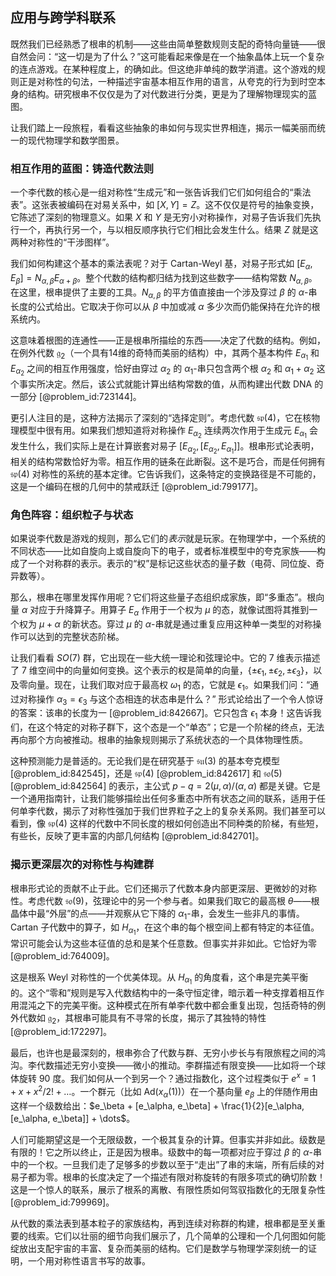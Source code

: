 ## 应用与跨学科联系

既然我们已经熟悉了根串的机制——这些由简单整数规则支配的奇特向量链——很自然会问：“这一切是为了什么？”这可能看起来像是在一个抽象晶体上玩一个复杂的连点游戏。在某种程度上，的确如此。但这绝非单纯的数学消遣。这个游戏的规则正是对称性的句法，一种描述宇宙基本相互作用的语言，从夸克的行为到时空本身的结构。研究根串不仅仅是为了对代数进行分类，更是为了理解物理现实的蓝图。

让我们踏上一段旅程，看看这些抽象的串如何与现实世界相连，揭示一幅美丽而统一的现代物理学和数学图景。

### 相互作用的蓝图：铸造代数法则

一个李代数的核心是一组对称性“生成元”和一张告诉我们它们如何组合的“乘法表”。这张表被编码在对易关系中，如 $[X, Y] = Z$。这不仅仅是符号的抽象变换，它陈述了深刻的物理意义。如果 $X$ 和 $Y$ 是无穷小对称操作，对易子告诉我们先执行一个，再执行另一个，与以相反顺序执行它们相比会发生什么。结果 $Z$ 就是这两种对称性的“干涉图样”。

我们如何构建这个基本的乘法表呢？对于 Cartan-Weyl 基，对易子形式如 $[E_\alpha, E_\beta] = N_{\alpha, \beta} E_{\alpha+\beta}$。整个代数的结构都归结为找到这些数字——结构常数 $N_{\alpha, \beta}$。在这里，根串提供了主要的工具。$N_{\alpha, \beta}$ 的平方值直接由一个涉及穿过 $\beta$ 的 $\alpha$-串长度的公式给出。它取决于你可以从 $\beta$ 中加或减 $\alpha$ 多少次而仍能保持在允许的根系统内。

这意味着根图的连通性——正是根串所描绘的东西——决定了代数的结构。例如，在例外代数 $\mathfrak{g}_2$（一个具有14维的奇特而美丽的结构）中，其两个基本构件 $E_{\alpha_1}$ 和 $E_{\alpha_2}$ 之间的相互作用强度，恰好由穿过 $\alpha_2$ 的 $\alpha_1$-串只包含两个根 $\alpha_2$ 和 $\alpha_1+\alpha_2$ 这个事实所决定。然后，该公式就能计算出结构常数的值，从而构建出代数 DNA 的一部分 [@problem_id:723144]。

更引人注目的是，这种方法揭示了深刻的“选择定则”。考虑代数 $\mathfrak{sp}(4)$，它在核物理模型中很有用。如果我们想知道将对称操作 $E_{\alpha_2}$ 连续两次作用于生成元 $E_{\alpha_1}$ 会发生什么，我们实际上是在计算嵌套对易子 $[E_{\alpha_2}, [E_{\alpha_2}, E_{\alpha_1}]]$。根串形式论表明，相关的结构常数恰好为零。相互作用的链条在此断裂。这不是巧合，而是任何拥有 $\mathfrak{sp}(4)$ 对称性的系统的基本定律。它告诉我们，这条特定的变换路径是不可能的，这是一个编码在根的几何中的禁戒跃迁 [@problem_id:799177]。

### 角色阵容：组织粒子与状态

如果说李代数是游戏的规则，那么它们的*表示*就是玩家。在物理学中，一个系统的不同状态——比如自旋向上或自旋向下的电子，或者标准模型中的夸克家族——构成了一个对称群的表示。表示的“权”是标记这些状态的量子数（电荷、同位旋、奇异数等）。

那么，根串在哪里发挥作用呢？它们将这些量子态组织成家族，即“多重态”。根向量 $\alpha$ 对应于升降算子。用算子 $E_\alpha$ 作用于一个权为 $\mu$ 的态，就像试图将其推到一个权为 $\mu+\alpha$ 的新状态。穿过 $\mu$ 的 $\alpha$-串就是通过重复应用这种单一类型的对称操作可以达到的完整状态阶梯。

让我们看看 $SO(7)$ 群，它出现在一些大统一理论和弦理论中。它的 7 维表示描述了 7 维空间中的向量如何变换。这个表示的权是简单的向量，$\{\pm\epsilon_1, \pm\epsilon_2, \pm\epsilon_3\}$，以及零向量。现在，让我们取对应于最高权 $\omega_1$ 的态，它就是 $\epsilon_1$。如果我们问：“通过对称操作 $\alpha_3 = \epsilon_3$ 与这个态相连的状态串是什么？” 形式论给出了一个令人惊讶的答案：该串的长度为一 [@problem_id:842667]。它只包含 $\epsilon_1$ 本身！这告诉我们，在这个特定的对称子群下，这个态是一个“单态”；它是一个阶梯的终点，无法再向那个方向被推动。根串的抽象规则揭示了系统状态的一个具体物理性质。

这种预测能力是普适的。无论我们是在研究基于 $\mathfrak{su}(3)$ 的基本夸克模型 [@problem_id:842545]，还是 $\mathfrak{sp}(4)$ [@problem_id:842617] 和 $\mathfrak{so}(5)$ [@problem_id:842564] 的表示，主公式 $p-q = 2(\mu, \alpha)/(\alpha, \alpha)$ 都是关键。它是一个通用指南针，让我们能够描绘出任何多重态中所有状态之间的联系，适用于任何单李代数，揭示了对称性强加于我们世界粒子之上的复杂关系网。我们甚至可以看到，像 $\mathfrak{sp}(4)$ 这样的代数中不同长度的根如何创造出不同种类的阶梯，有些短，有些长，反映了更丰富的内部几何结构 [@problem_id:842701]。

### 揭示更深层次的对称性与构建群

根串形式论的贡献不止于此。它们还揭示了代数本身内部更深层、更微妙的对称性。考虑代数 $\mathfrak{so}(9)$，弦理论中的另一个参与者。如果我们取它的最高根 $\theta$——根晶体中最“外层”的点——并观察从它下降的 $\alpha_1$-串，会发生一些非凡的事情。Cartan 子代数中的算子，如 $H_{\alpha_1}$，在这个串的每个根空间上都有特定的本征值。常识可能会认为这些本征值的总和是某个任意数。但事实并非如此。它恰好为零 [@problem_id:764009]。

这是根系 Weyl 对称性的一个优美体现。从 $H_{\alpha_1}$ 的角度看，这个串是完美平衡的。这个“零和”规则是写入代数结构中的一条守恒定律，暗示着一种支撑着相互作用混沌之下的完美平衡。这种模式在所有单李代数中都会重复出现，包括奇特的例外代数如 $\mathfrak{g}_2$，其根串可能具有不寻常的长度，揭示了其独特的特性 [@problem_id:172297]。

最后，也许也是最深刻的，根串弥合了代数与群、无穷小步长与有限旅程之间的鸿沟。李代数描述无穷小变换——微小的推动。李群描述有限变换——比如将一个球体旋转 90 度。我们如何从一个到另一个？通过指数化，这个过程类似于 $e^x = 1 + x + x^2/2! + \dots$。一个群元（比如 $\text{Ad}(x_\alpha(1))$）在一个基向量 $e_\beta$ 上的伴随作用由这样一个级数给出：$e_\beta + [e_\alpha, e_\beta] + \frac{1}{2}[e_\alpha, [e_\alpha, e_\beta]] + \dots$。

人们可能期望这是一个无限级数，一个极其复杂的计算。但事实并非如此。级数是有限的！它之所以终止，正是因为根串。级数中的每一项都对应于穿过 $\beta$ 的 $\alpha$-串中的一个权。一旦我们走了足够多的步数以至于“走出”了串的末端，所有后续的对易子都为零。根串的长度决定了一个描述有限对称旋转的有限多项式的确切阶数！这是一个惊人的联系，展示了根系的离散、有限性质如何驾驭指数化的无限复杂性 [@problem_id:799969]。

从代数的乘法表到基本粒子的家族结构，再到连续对称群的构建，根串都是至关重要的线索。它们以壮丽的细节向我们展示了，几个简单的公理和一个几何图如何能绽放出支配宇宙的丰富、复杂而美丽的结构。它们是数学与物理学深刻统一的证明，一个用对称性语言书写的故事。
